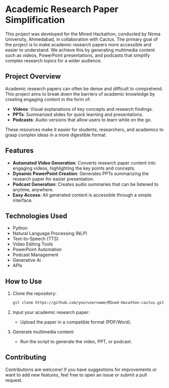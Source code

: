 # Academic Research Paper Simplification

This project was developed for the Mined Hackathon, conducted by Nirma University, Ahmedabad, in collaboration with Cactus. The primary goal of the project is to make academic research papers more accessible and easier to understand. We achieve this by generating multimedia content such as videos, PowerPoint presentations, and podcasts that simplify complex research topics for a wider audience.

## Project Overview

Academic research papers can often be dense and difficult to comprehend. This project aims to break down the barriers of academic knowledge by creating engaging content in the form of:

- **Videos**: Visual explanations of key concepts and research findings.
- **PPTs**: Summarized slides for quick learning and presentations.
- **Podcasts**: Audio versions that allow users to learn while on the go.

These resources make it easier for students, researchers, and academics to grasp complex ideas in a more digestible format.

## Features

- **Automated Video Generation**: Converts research paper content into engaging videos, highlighting the key points and concepts.
- **Dynamic PowerPoint Creation**: Generates PPTs summarizing the research paper for easier presentation.
- **Podcast Generation**: Creates audio summaries that can be listened to anytime, anywhere.
- **Easy Access**: All generated content is accessible through a simple interface.

## Technologies Used

- Python
- Natural Language Processing (NLP)
- Text-to-Speech (TTS)
- Video Editing Tools
- PowerPoint Automation
- Podcast Management
- Generative Ai
- APIs

## How to Use

1. Clone the repository:
   ```bash
   git clone https://github.com/yourusername/MIned-Hacathon-cactus.git
   ```

2. Input your academic research paper:
   - Upload the paper in a compatible format (PDF/Word).

3. Generate multimedia content:
   - Run the script to generate the video, PPT, or podcast.

## Contributing

Contributions are welcome! If you have suggestions for improvements or want to add new features, feel free to open an issue or submit a pull request.

